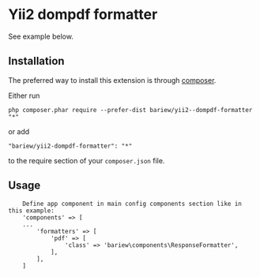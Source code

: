 
Yii2 dompdf formatter
===================

See example below.

Installation
------------

The preferred way to install this extension is through [composer](http://getcomposer.org/download/).

Either run

```
php composer.phar require --prefer-dist bariew/yii2--dompdf-formatter "*"
```

or add

```
"bariew/yii2-dompdf-formatter": "*"
```

to the require section of your `composer.json` file.


Usage
-----

```
    Define app component in main config components section like in this example:
    'components' => [
    ...
        'formatters' => [
            'pdf' => [
                'class' => 'bariew\components\ResponseFormatter',
            ],
        ],
    ]

```